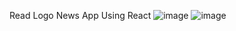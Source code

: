 Read Logo News App Using React
![image](https://user-images.githubusercontent.com/88556839/147194837-e4a13ec9-4806-432a-948f-584f05d394b5.png)
![image](https://user-images.githubusercontent.com/88556839/147194893-c9fbeb48-f9f3-40b8-bf5b-ecfe1cbad77c.png)
